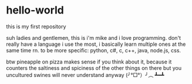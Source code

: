 # hello-world
this is my first repository

suh ladies and gentlemen, this is i'm mike and i love programming. don't really have a language i use the most, i basically learn multiple ones at the same time rn. to be more specific: python, c#, c, c++, java, node.js, css.

btw pineapple on pizza makes sense if you think about it, because it counters the saltiness and spiciness of the other things on there but you uncultured swines will never understand anyway (╯°□°）╯︵ ┻━┻
